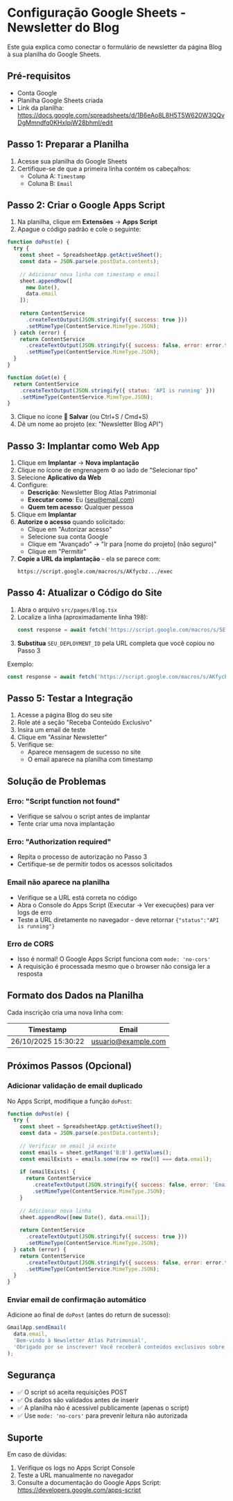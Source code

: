 # Configuração Google Sheets - Newsletter do Blog

Este guia explica como conectar o formulário de newsletter da página Blog à sua planilha do Google Sheets.

## Pré-requisitos

- Conta Google
- Planilha Google Sheets criada
- Link da planilha: https://docs.google.com/spreadsheets/d/1B6eAo8L8H5T5W620W3QQvDgMmndfq0KHxIpjW28bhmI/edit

## Passo 1: Preparar a Planilha

1. Acesse sua planilha do Google Sheets
2. Certifique-se de que a primeira linha contém os cabeçalhos:
   - Coluna A: `Timestamp`
   - Coluna B: `Email`

## Passo 2: Criar o Google Apps Script

1. Na planilha, clique em **Extensões** → **Apps Script**
2. Apague o código padrão e cole o seguinte:

```javascript
function doPost(e) {
  try {
    const sheet = SpreadsheetApp.getActiveSheet();
    const data = JSON.parse(e.postData.contents);
    
    // Adicionar nova linha com timestamp e email
    sheet.appendRow([
      new Date(),
      data.email
    ]);
    
    return ContentService
      .createTextOutput(JSON.stringify({ success: true }))
      .setMimeType(ContentService.MimeType.JSON);
  } catch (error) {
    return ContentService
      .createTextOutput(JSON.stringify({ success: false, error: error.toString() }))
      .setMimeType(ContentService.MimeType.JSON);
  }
}

function doGet(e) {
  return ContentService
    .createTextOutput(JSON.stringify({ status: 'API is running' }))
    .setMimeType(ContentService.MimeType.JSON);
}
```

3. Clique no ícone **💾 Salvar** (ou Ctrl+S / Cmd+S)
4. Dê um nome ao projeto (ex: "Newsletter Blog API")

## Passo 3: Implantar como Web App

1. Clique em **Implantar** → **Nova implantação**
2. Clique no ícone de engrenagem ⚙️ ao lado de "Selecionar tipo"
3. Selecione **Aplicativo da Web**
4. Configure:
   - **Descrição**: Newsletter Blog Atlas Patrimonial
   - **Executar como**: Eu (seu@email.com)
   - **Quem tem acesso**: Qualquer pessoa
5. Clique em **Implantar**
6. **Autorize o acesso** quando solicitado:
   - Clique em "Autorizar acesso"
   - Selecione sua conta Google
   - Clique em "Avançado" → "Ir para [nome do projeto] (não seguro)"
   - Clique em "Permitir"
7. **Copie a URL da implantação** - ela se parece com:
   ```
   https://script.google.com/macros/s/AKfycbz.../exec
   ```

## Passo 4: Atualizar o Código do Site

1. Abra o arquivo `src/pages/Blog.tsx`
2. Localize a linha (aproximadamente linha 198):
   ```typescript
   const response = await fetch('https://script.google.com/macros/s/SEU_DEPLOYMENT_ID/exec', {
   ```
3. **Substitua** `SEU_DEPLOYMENT_ID` pela URL completa que você copiou no Passo 3

Exemplo:
```typescript
const response = await fetch('https://script.google.com/macros/s/AKfycbzYOUR_ACTUAL_DEPLOYMENT_ID_HERE/exec', {
```

## Passo 5: Testar a Integração

1. Acesse a página Blog do seu site
2. Role até a seção "Receba Conteúdo Exclusivo"
3. Insira um email de teste
4. Clique em "Assinar Newsletter"
5. Verifique se:
   - Aparece mensagem de sucesso no site
   - O email aparece na planilha com timestamp

## Solução de Problemas

### Erro: "Script function not found"
- Verifique se salvou o script antes de implantar
- Tente criar uma nova implantação

### Erro: "Authorization required"
- Repita o processo de autorização no Passo 3
- Certifique-se de permitir todos os acessos solicitados

### Email não aparece na planilha
- Verifique se a URL está correta no código
- Abra o Console do Apps Script (Executar → Ver execuções) para ver logs de erro
- Teste a URL diretamente no navegador - deve retornar `{"status":"API is running"}`

### Erro de CORS
- Isso é normal! O Google Apps Script funciona com `mode: 'no-cors'`
- A requisição é processada mesmo que o browser não consiga ler a resposta

## Formato dos Dados na Planilha

Cada inscrição cria uma nova linha com:

| Timestamp | Email |
|-----------|-------|
| 26/10/2025 15:30:22 | usuario@example.com |

## Próximos Passos (Opcional)

### Adicionar validação de email duplicado

No Apps Script, modifique a função `doPost`:

```javascript
function doPost(e) {
  try {
    const sheet = SpreadsheetApp.getActiveSheet();
    const data = JSON.parse(e.postData.contents);
    
    // Verificar se email já existe
    const emails = sheet.getRange('B:B').getValues();
    const emailExists = emails.some(row => row[0] === data.email);
    
    if (emailExists) {
      return ContentService
        .createTextOutput(JSON.stringify({ success: false, error: 'Email já cadastrado' }))
        .setMimeType(ContentService.MimeType.JSON);
    }
    
    // Adicionar nova linha
    sheet.appendRow([new Date(), data.email]);
    
    return ContentService
      .createTextOutput(JSON.stringify({ success: true }))
      .setMimeType(ContentService.MimeType.JSON);
  } catch (error) {
    return ContentService
      .createTextOutput(JSON.stringify({ success: false, error: error.toString() }))
      .setMimeType(ContentService.MimeType.JSON);
  }
}
```

### Enviar email de confirmação automático

Adicione ao final de `doPost` (antes do return de sucesso):

```javascript
GmailApp.sendEmail(
  data.email,
  'Bem-vindo à Newsletter Atlas Patrimonial',
  'Obrigado por se inscrever! Você receberá conteúdos exclusivos sobre investimentos imobiliários.'
);
```

## Segurança

- ✅ O script só aceita requisições POST
- ✅ Os dados são validados antes de inserir
- ✅ A planilha não é acessível publicamente (apenas o script)
- ✅ Use `mode: 'no-cors'` para prevenir leitura não autorizada

## Suporte

Em caso de dúvidas:
1. Verifique os logs no Apps Script Console
2. Teste a URL manualmente no navegador
3. Consulte a documentação do Google Apps Script: https://developers.google.com/apps-script
